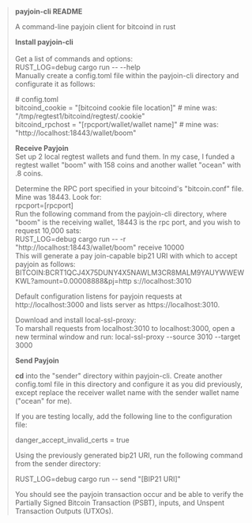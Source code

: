 > **payjoin-cli README**
>
> A command-line payjoin client for bitcoind in rust
>
> **Install payjoin-cli**\
> \
> Get a list of commands and options:\
> RUST_LOG=debug cargo run \-- \--help\
> Manually create a config.toml file within the payjoin-cli directory
> and configurate it as follows:
>
> \# config.toml\
> bitcoind_cookie = "\[bitcoind cookie file location\]" \# mine was:
> \"/tmp/regtest1/bitcoind/regtest/.cookie\" \
> bitcoind_rpchost = "\[rpcport/wallet/wallet name\]" \# mine was:
> \"http://localhost:18443/wallet/boom\"
>
> **Receive Payjoin**\
> Set up 2 local regtest wallets and fund them. In my case, I funded a
> regtest wallet "boom" with 158 coins and another wallet "ocean" with
> .8 coins.
>
> Determine the RPC port specified in your bitcoind's "bitcoin.conf"
> file. Mine was 18443. Look for:\
> rpcport=\[rpcport\]\
> Run the following command from the payjoin-cli directory, where "boom"
> is the receiving wallet, 18443 is the rpc port, and you wish to
> request 10,000 sats:\
> RUST_LOG=debug cargo run \-- -r "http://localhost:18443/wallet/boom"
> receive 10000\
> This will generate a pay join-capable bip21 URI with which to accept
> payjoin as follows:\
> BITCOIN:BCRT1QCJ4X75DUNY4X5NAWLM3CR8MALM9YAUYWWEWKWL?amount=0.00008888&pj=http
> s://localhost:3010
>
> Default configuration listens for payjoin requests at
> http://localhost:3000 and lists server as https://localhost:3010.
>
> Download and install local-ssl-proxy:\
> To marshall requests from localhost:3010 to localhost:3000, open a new
> terminal window and run: local-ssl-proxy \--source 3010 \--target 3000
>
> **Send Payjoin**
>
> **cd** into the "sender" directory within payjoin-cli. Create another
> config.toml file in this directory and configure it as you did
> previously, except replace the receiver wallet name with the sender
> wallet name ("ocean" for me).
>
> If you are testing locally, add the following line to the
> configuration file:
>
> danger_accept_invalid_certs = true
>
> Using the previously generated bip21 URI, run the following command
> from the sender directory:
>
> RUST_LOG=debug cargo run \-- send "\[BIP21 URI\]"
>
> You should see the payjoin transaction occur and be able to verify the
> Partially Signed Bitcoin Transaction (PSBT), inputs, and Unspent
> Transaction Outputs (UTXOs).
